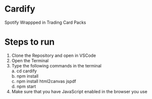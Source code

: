 # Cardify
 Spotify Wrappped in Trading Card Packs

# Steps to run
1. Clone the Repository and open in VSCode
2. Open the Terminal
3. Type the following commands in the terminal
 <br>a. cd cardify
 <br>b. npm install
 <br>c. npm install html2canvas jspdf
 <br>d. npm start
4. Make sure that you have JavaScript enabled in the browser you use
